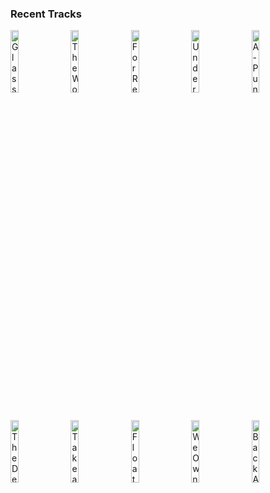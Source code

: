 ### Recent Tracks
[<img src='https://lastfm.freetls.fastly.net/i/u/300x300/54a9b2950bff4142a9e8cc85be9da6dc.png' width='16%' height='16%' alt='Glass of Water'>](https://www.last.fm/music/coldplay/_/glass%2bof%2bwater)&nbsp;&nbsp;&nbsp;&nbsp;[<img src='https://lastfm.freetls.fastly.net/i/u/300x300/63934c8eb75c4b649821ae02e564239a.png' width='16%' height='16%' alt='The World at Large'>](https://www.last.fm/music/modest%2bmouse/_/the%2bworld%2bat%2blarge)&nbsp;&nbsp;&nbsp;&nbsp;[<img src='https://lastfm.freetls.fastly.net/i/u/300x300/462a88748d374862acdd38a0aab7ab2d.png' width='16%' height='16%' alt='For Reasons Unknown'>](https://www.last.fm/music/the%2bkillers/_/for%2breasons%2bunknown)&nbsp;&nbsp;&nbsp;&nbsp;[<img src='https://lastfm.freetls.fastly.net/i/u/300x300/ecae82853b784726c7e2c4e2ba55a4fd.png' width='16%' height='16%' alt='Underdog'>](https://www.last.fm/music/imagine%2bdragons/_/underdog)&nbsp;&nbsp;&nbsp;&nbsp;[<img src='https://lastfm.freetls.fastly.net/i/u/300x300/61fe67ac1045c545a57bfc81da022f91.png' width='16%' height='16%' alt='A-Punk'>](https://www.last.fm/music/vampire%2bweekend/_/a-punk)&nbsp;&nbsp;&nbsp;&nbsp;<br>[<img src='https://lastfm.freetls.fastly.net/i/u/300x300/34afc2cb4e37d024fd7fcac0248b1720.png' width='16%' height='16%' alt='The Denial Twist'>](https://www.last.fm/music/the%2bwhite%2bstripes/_/the%2bdenial%2btwist)&nbsp;&nbsp;&nbsp;&nbsp;[<img src='https://lastfm.freetls.fastly.net/i/u/300x300/e5d93ad6c1d34a6b8c82eb68fcb00fef.png' width='16%' height='16%' alt='Take a Walk'>](https://www.last.fm/music/passion%2bpit/_/take%2ba%2bwalk)&nbsp;&nbsp;&nbsp;&nbsp;[<img src='https://lastfm.freetls.fastly.net/i/u/300x300/63934c8eb75c4b649821ae02e564239a.png' width='16%' height='16%' alt='Float On'>](https://www.last.fm/music/modest%2bmouse/_/float%2bon)&nbsp;&nbsp;&nbsp;&nbsp;[<img src='https://lastfm.freetls.fastly.net/i/u/300x300/a937187046234b3eabd47ec08181490a.png' width='16%' height='16%' alt='We Own the Sky'>](https://www.last.fm/music/m83/_/we%2bown%2bthe%2bsky)&nbsp;&nbsp;&nbsp;&nbsp;[<img src='https://lastfm.freetls.fastly.net/i/u/300x300/77629aa8409646d2c6245b997c469d0f.png' width='16%' height='16%' alt='Back Against the Wall'>](https://www.last.fm/music/cage%2bthe%2belephant/_/back%2bagainst%2bthe%2bwall)&nbsp;&nbsp;&nbsp;&nbsp;<br>